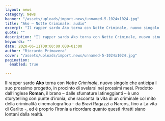 ```yaml
---
layout: news
category: News
banner: "/assets/uploads/import.news/unnamed-5-1024x1024.jpg"
title: "Ako – Notte Criminale: audio"
excerpt: "Il rapper sardo Ako torna con Notte Criminale, nuovo singolo che anticipa il suo prossimo progetto, in procinto di svelarsi nei prossimi mesi. Prodotto dall’inglese Roman, il brano – dalle sfumature latineggianti – è uno storytelling con punte d’ironia, che racconta la vita di un criminale col mito della criminalità cinematografica – da Bravi Ragazzi [&hellip"
quote: ""
description: "Il rapper sardo Ako torna con Notte Criminale, nuovo singolo che anticipa il suo prossimo progetto, in procinto di svelarsi nei prossimi mesi. Prodotto dall’inglese Roman, il brano – dalle sfumature latineggianti – è uno storytelling con punte d’ironia, che racconta la vita di un criminale col mito della criminalità cinematografica – da Bravi Ragazzi [&hellip"
keywords: ""
date: 2020-06-11T00:00:00.000+01:00
author: "Riccardo Primavera"
cover: "/assets/uploads/import.news/unnamed-5-1024x1024.jpg"
pagination:
  enabled: true

---
```


Il rapper sardo **Ako** torna con _Notte Criminale_, nuovo singolo che anticipa il suo prossimo progetto, in procinto di svelarsi nei prossimi mesi. Prodotto dall’inglese **Roman**, il brano – dalle sfumature latineggianti – è uno storytelling con punte d’ironia, che racconta la vita di un criminale col mito della criminalità cinematografica – da Bravi Ragazzi a Narcos, fino a La vita di Carlito -, ed è proprio l’ironia a ricordare quanto questi ritratti siano lontani dalla realtà.